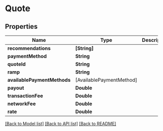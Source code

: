 # Quote

## Properties
Name | Type | Description | Notes
------------ | ------------- | ------------- | -------------
**recommendations** | **[String]** |  | 
**paymentMethod** | **String** |  | 
**quoteId** | **String** |  | 
**ramp** | **String** |  | 
**availablePaymentMethods** | [AvailablePaymentMethod] |  | 
**payout** | **Double** |  | 
**transactionFee** | **Double** |  | 
**networkFee** | **Double** |  | 
**rate** | **Double** |  | 

[[Back to Model list]](../README.md#documentation-for-models) [[Back to API list]](../README.md#documentation-for-api-endpoints) [[Back to README]](../README.md)


